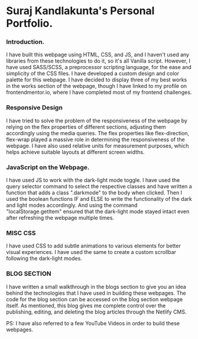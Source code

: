 # Suraj Kandlakunta's Personal Portfolio. 

### Introduction.

I have built this webpage using HTML, CSS, and JS, and I haven't used any libraries from these technologies to do it, so it's all Vanilla script. However, I have used SASS/SCSS, a preprocessor scripting language, for the ease and simplicity of the CSS files. I have developed a custom design and color palette for this webpage. I have decided to display three of my best works in the works section of the webpage, though I have linked to my profile on frontendmentor.io, where I have completed most of my frontend challenges. 

### Responsive Design

I have tried to solve the problem of the responsiveness of the webpage by relying on the flex properties of different sections, adjusting them accordingly using the media queries. The flex properties like flex-direction, flex-wrap played a massive role in determining the responsiveness of the webpage. I have also used relative units for measurement purposes, which helps achieve suitable layouts at different screen widths. 

### JavaScript on the Webpage.

I have used JS to work with the dark-light mode toggle. I have used the query selector command to select the respective classes and have written a function that adds a class ".darkmode" to the body when clicked. Then I used the boolean functions IF and ELSE to write the functionality of the dark and light modes accordingly. And using the command "localStorage.getItem" ensured that the dark-light mode stayed intact even after refreshing the webpage multiple times. 

### MISC CSS 

I have used CSS to add subtle animations to various elements for better visual experiences. I have used the same to create a custom scrollbar following the dark-light modes.

### BLOG SECTION 

I have written a small walkthrough in the blogs section to give you an idea behind the technologies that I have used in building these webpages. The code for the blog section can be accessed on the blog section webpage itself. As mentioned, this blog gives me complete control over the publishing, editing, and deleting the blog articles through the Netlify CMS.


PS: I have also referred to a few YouTube Videos in order to build these webpages. 
